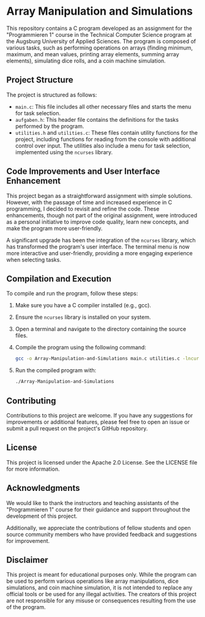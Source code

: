 # Array Manipulation and Simulations

This repository contains a C program developed as an assignment for the "Programmieren 1" course in the Technical Computer Science program at the Augsburg University of Applied Sciences. The program is composed of various tasks, such as performing operations on arrays (finding minimum, maximum, and mean values, printing array elements, summing array elements), simulating dice rolls, and a coin machine simulation.

## Project Structure

The project is structured as follows:

- `main.c`: This file includes all other necessary files and starts the menu for task selection.
- `aufgaben.h`: This header file contains the definitions for the tasks performed by the program.
- `utilities.h` and `utilities.c`: These files contain utility functions for the project, including functions for reading from the console with additional control over input. The utilities also include a menu for task selection, implemented using the `ncurses` library.

## Code Improvements and User Interface Enhancement

This project began as a straightforward assignment with simple solutions. However, with the passage of time and increased experience in C programming, I decided to revisit and refine the code. These enhancements, though not part of the original assignment, were introduced as a personal initiative to improve code quality, learn new concepts, and make the program more user-friendly.

A significant upgrade has been the integration of the `ncurses` library, which has transformed the program's user interface. The terminal menu is now more interactive and user-friendly, providing a more engaging experience when selecting tasks.

## Compilation and Execution

To compile and run the program, follow these steps:

1. Make sure you have a C compiler installed (e.g., gcc).
2. Ensure the `ncurses` library is installed on your system.
3. Open a terminal and navigate to the directory containing the source files.
4. Compile the program using the following command:

   ```bash
   gcc -o Array-Manipulation-and-Simulations main.c utilities.c -lncurses
   ```

5. Run the compiled program with:

   ```bash
   ./Array-Manipulation-and-Simulations
   ```

## Contributing

Contributions to this project are welcome. If you have any suggestions for improvements or additional features, please feel free to open an issue or submit a pull request on the project's GitHub repository.

## License

This project is licensed under the Apache 2.0 License. See the LICENSE file for more information.

## Acknowledgments

We would like to thank the instructors and teaching assistants of the "Programmieren 1" course for their guidance and support throughout the development of this project.

Additionally, we appreciate the contributions of fellow students and open source community members who have provided feedback and suggestions for improvement.

## Disclaimer

This project is meant for educational purposes only. While the program can be used to perform various operations like array manipulations, dice simulations, and coin machine simulation, it is not intended to replace any official tools or be used for any illegal activities. The creators of this project are not responsible for any misuse or consequences resulting from the use of the program.
